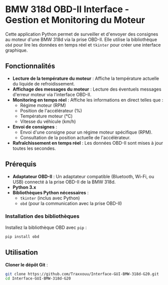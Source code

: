 # BMW 318d OBD-II Interface - Gestion et Monitoring du Moteur

Cette application Python permet de surveiller et d'envoyer des consignes au moteur d'une BMW 318d via la prise OBD-II. Elle utilise la bibliothèque `obd` pour lire les données en temps réel et `tkinter` pour créer une interface graphique.

## Fonctionnalités

- **Lecture de la température du moteur** : Affiche la température actuelle du liquide de refroidissement.
- **Affichage des messages du moteur** : Lecture des éventuels messages d'erreur moteur via l'interface OBD-II.
- **Monitoring en temps réel** : Affiche les informations en direct telles que :
  - Régime moteur (RPM)
  - Position de l'accélérateur (%)
  - Température moteur (°C)
  - Vitesse du véhicule (km/h)
- **Envoi de consignes** :
  - Envoi d'une consigne pour un régime moteur spécifique (RPM).
  - Consultation de la position actuelle de l'accélérateur.
- **Rafraîchissement en temps réel** : Les données OBD-II sont mises à jour toutes les secondes.

## Prérequis

- **Adaptateur OBD-II** : Un adaptateur compatible (Bluetooth, Wi-Fi, ou USB) connecté à la prise OBD-II de la BMW 318d.
- **Python 3.x**
- **Bibliothèques Python nécessaires** :
  - `tkinter` (inclus avec Python)
  - `obd` (pour la communication avec la prise OBD-II)

### Installation des bibliothèques

Installez la bibliothèque OBD avec `pip` :

```bash
pip install obd
```

## Utilisation

**Cloner le dépôt Git** :

   ```bash
   git clone https://github.com/Traxxouu/Interface-GUI-BMW-318d-G20.git
   cd Interface-GUI-BMW-318d-G20
   ```
